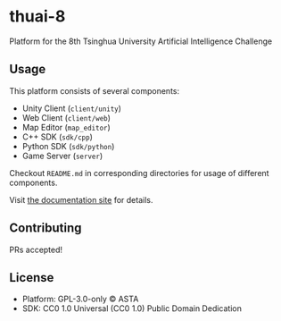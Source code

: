 # thuai-8

Platform for the 8th Tsinghua University Artificial Intelligence Challenge

## Usage

This platform consists of several components:

- Unity Client (`client/unity`)
- Web Client (`client/web`)
- Map Editor (`map_editor`)
- C++ SDK (`sdk/cpp`)
- Python SDK (`sdk/python`)
- Game Server (`server`)

Checkout `README.md` in corresponding directories for usage of different components.

Visit [the documentation site](https://thuasta.org/contests/THUAI8/) for details.

## Contributing

PRs accepted!

## License

- Platform: GPL-3.0-only © ASTA
- SDK: CC0 1.0 Universal (CC0 1.0) Public Domain Dedication